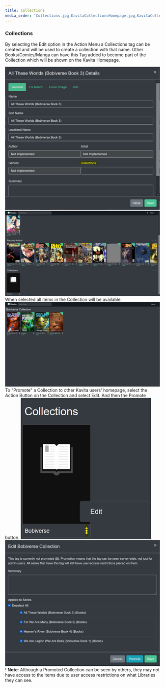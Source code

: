 ```yaml
---
title: Collections
media_order: 'Collections.jpg,KavitaCollectionsHomepage.jpg,KavitaCollectionActionSelect.jpg,KavitaCollectionSelected.jpg,KavitaCollectionPromotion2.jpg'
---
```


### Collections

By selecting the Edit option in the Action Menu a Collections tag can be created and will be used to create a collection with that name. Other Books/Comics/Manga can have this Tag added to become part of the Collection which will be shown on the Kavita Homepage.

![Collections](Collections.jpg "Collections")
![KavitaCollectionsHomepage](KavitaCollectionsHomepage.jpg "KavitaCollectionsHomepage")
When selected all items in the Collection will be available.
![KavitaCollectionSelected](KavitaCollectionSelected.jpg "KavitaCollectionSelected")
To "Promote" a Collection to other Kavita users' homepage, select the Action Button on the Collection and select Edit. And then the Promote button.
![KavitaCollectionActionSelect](KavitaCollectionActionSelect.jpg "KavitaCollectionActionSelect")
![KavitaCollectionPromotion2](KavitaCollectionPromotion2.jpg "KavitaCollectionPromotion2")
! **Note**: Although a Promoted Collection can be seen by others, they may not have access to the items due to user access restrictions on what Libraries they can see.